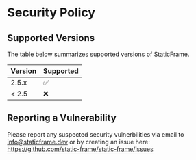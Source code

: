 # Security Policy

## Supported Versions

The table below summarizes supported versions of StaticFrame.

| Version | Supported          |
| ------- | ------------------ |
| 2.5.x   | :white_check_mark: |
| < 2.5   | :x:                |

## Reporting a Vulnerability

Please report any suspected security vulnerbilities via email to info@staticframe.dev or by creating an issue here:
https://github.com/static-frame/static-frame/issues
